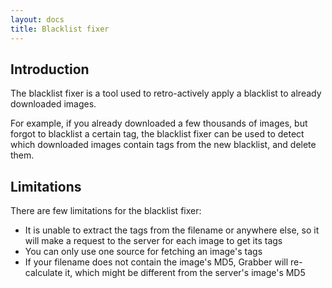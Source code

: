 ```yaml
---
layout: docs
title: Blacklist fixer
---
```




## Introduction

The blacklist fixer is a tool used to retro-actively apply a blacklist to already downloaded images.

For example, if you already downloaded a few thousands of images, but forgot to blacklist a certain tag, the blacklist fixer can be used to detect which downloaded images contain tags from the new blacklist, and delete them.



## Limitations

There are few limitations for the blacklist fixer:

* It is unable to extract the tags from the filename or anywhere else, so it will make a request to the server for each image to get its tags
* You can only use one source for fetching an image's tags
* If your filename does not contain the image's MD5, Grabber will re-calculate it, which might be different from the server's image's MD5
